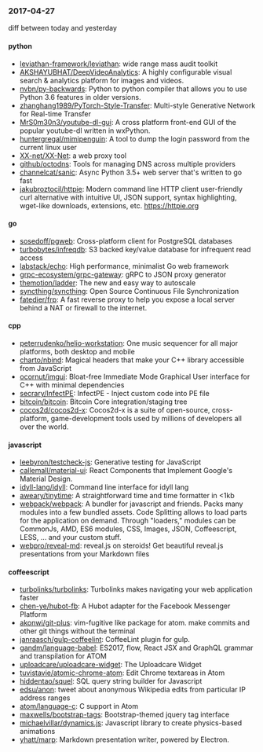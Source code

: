 ### 2017-04-27
diff between today and yesterday

#### python
* [leviathan-framework/leviathan](https://github.com/leviathan-framework/leviathan): wide range mass audit toolkit
* [AKSHAYUBHAT/DeepVideoAnalytics](https://github.com/AKSHAYUBHAT/DeepVideoAnalytics): A highly configurable visual search & analytics platform for images and videos.
* [nvbn/py-backwards](https://github.com/nvbn/py-backwards): Python to python compiler that allows you to use Python 3.6 features in older versions.
* [zhanghang1989/PyTorch-Style-Transfer](https://github.com/zhanghang1989/PyTorch-Style-Transfer): Multi-style Generative Network for Real-time Transfer
* [MrS0m30n3/youtube-dl-gui](https://github.com/MrS0m30n3/youtube-dl-gui): A cross platform front-end GUI of the popular youtube-dl written in wxPython.
* [huntergregal/mimipenguin](https://github.com/huntergregal/mimipenguin): A tool to dump the login password from the current linux user
* [XX-net/XX-Net](https://github.com/XX-net/XX-Net): a web proxy tool
* [github/octodns](https://github.com/github/octodns): Tools for managing DNS across multiple providers
* [channelcat/sanic](https://github.com/channelcat/sanic): Async Python 3.5+ web server that's written to go fast
* [jakubroztocil/httpie](https://github.com/jakubroztocil/httpie): Modern command line HTTP client  user-friendly curl alternative with intuitive UI, JSON support, syntax highlighting, wget-like downloads, extensions, etc. https://httpie.org

#### go
* [sosedoff/pgweb](https://github.com/sosedoff/pgweb): Cross-platform client for PostgreSQL databases
* [turbobytes/infreqdb](https://github.com/turbobytes/infreqdb): S3 backed key/value database for infrequent read access
* [labstack/echo](https://github.com/labstack/echo): High performance, minimalist Go web framework
* [grpc-ecosystem/grpc-gateway](https://github.com/grpc-ecosystem/grpc-gateway): gRPC to JSON proxy generator
* [themotion/ladder](https://github.com/themotion/ladder): The new and easy way to autoscale
* [syncthing/syncthing](https://github.com/syncthing/syncthing): Open Source Continuous File Synchronization
* [fatedier/frp](https://github.com/fatedier/frp): A fast reverse proxy to help you expose a local server behind a NAT or firewall to the internet.

#### cpp
* [peterrudenko/helio-workstation](https://github.com/peterrudenko/helio-workstation): One music sequencer for all major platforms, both desktop and mobile
* [charto/nbind](https://github.com/charto/nbind): Magical headers that make your C++ library accessible from JavaScript
* [ocornut/imgui](https://github.com/ocornut/imgui): Bloat-free Immediate Mode Graphical User interface for C++ with minimal dependencies
* [secrary/InfectPE](https://github.com/secrary/InfectPE): InfectPE - Inject custom code into PE file
* [bitcoin/bitcoin](https://github.com/bitcoin/bitcoin): Bitcoin Core integration/staging tree
* [cocos2d/cocos2d-x](https://github.com/cocos2d/cocos2d-x): Cocos2d-x is a suite of open-source, cross-platform, game-development tools used by millions of developers all over the world.

#### javascript
* [leebyron/testcheck-js](https://github.com/leebyron/testcheck-js): Generative testing for JavaScript
* [callemall/material-ui](https://github.com/callemall/material-ui): React Components that Implement Google's Material Design.
* [idyll-lang/idyll](https://github.com/idyll-lang/idyll): Command line interface for idyll lang
* [aweary/tinytime](https://github.com/aweary/tinytime): A straightforward time and time formatter in <1kb
* [webpack/webpack](https://github.com/webpack/webpack): A bundler for javascript and friends. Packs many modules into a few bundled assets. Code Splitting allows to load parts for the application on demand. Through "loaders," modules can be CommonJs, AMD, ES6 modules, CSS, Images, JSON, Coffeescript, LESS, ... and your custom stuff.
* [webpro/reveal-md](https://github.com/webpro/reveal-md): reveal.js on steroids! Get beautiful reveal.js presentations from your Markdown files

#### coffeescript
* [turbolinks/turbolinks](https://github.com/turbolinks/turbolinks): Turbolinks makes navigating your web application faster
* [chen-ye/hubot-fb](https://github.com/chen-ye/hubot-fb): A Hubot adapter for the Facebook Messenger Platform
* [akonwi/git-plus](https://github.com/akonwi/git-plus): vim-fugitive like package for atom. make commits and other git things without the terminal
* [janraasch/gulp-coffeelint](https://github.com/janraasch/gulp-coffeelint): CoffeeLint plugin for gulp.
* [gandm/language-babel](https://github.com/gandm/language-babel): ES2017, flow, React JSX and GraphQL grammar and transpilation for ATOM
* [uploadcare/uploadcare-widget](https://github.com/uploadcare/uploadcare-widget): The Uploadcare Widget
* [tuvistavie/atomic-chrome-atom](https://github.com/tuvistavie/atomic-chrome-atom): Edit Chrome textareas in Atom
* [hiddentao/squel](https://github.com/hiddentao/squel):  SQL query string builder for Javascript
* [edsu/anon](https://github.com/edsu/anon): tweet about anonymous Wikipedia edits from particular IP address ranges
* [atom/language-c](https://github.com/atom/language-c): C support in Atom
* [maxwells/bootstrap-tags](https://github.com/maxwells/bootstrap-tags): Bootstrap-themed jquery tag interface
* [michaelvillar/dynamics.js](https://github.com/michaelvillar/dynamics.js): Javascript library to create physics-based animations
* [yhatt/marp](https://github.com/yhatt/marp): Markdown presentation writer, powered by Electron.
